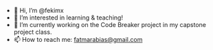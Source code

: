 - 👋 Hi, I’m @fekimx
- 👀 I’m interested in learning & teaching!
- 🌱 I’m currently working on the Code Breaker project in my capstone project class.
- 📫 How to reach me: fatmarabias@gmail.com 

<!---
fekimx/fekimx is a ✨ special ✨ repository because its `README.md` (this file) appears on your GitHub profile.
You can click the Preview link to take a look at your changes.
--->
